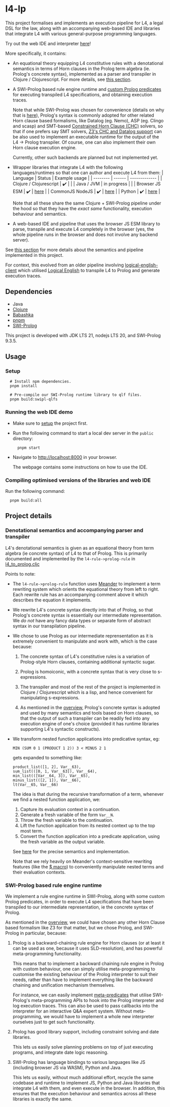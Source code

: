# l4-lp

This project formalises and implements an execution pipeline for L4, a legal
DSL for the law, along with an accompanying web-based IDE and libraries that
integrate L4 with various general-purpose programming languages.

Try out the web IDE and interpreter [here](https://smucclaw.github.io/l4-lp/)!

More specifically, it contains:
- An equational theory equipping L4 constitutive rules with a denotational
  semantics in terms of Horn clauses in the Prolog term algebra
  (ie. Prolog's concrete syntax),
  implemented as a parser and transpiler in Clojure / Clojurescript.
  For more details, see
  [this section](#denotational-semantics-and-accompanying-parser-and-transpiler).

- A SWI-Prolog based rule engine runtime and
  [custom Prolog predicates](public/resources/swipl/prelude.pl)
  for executing transpiled L4 specifications, and obtaining execution traces.

  Note that while SWI-Prolog was chosen for convenience
  (details on why that is [here](#denotational-semantics-and-accompanying-parser-and-transpiler)),
  Prolog's syntax is
  commonly adopted for other related Horn clause based formalisms, like
  Datalog (eg. Nemo), ASP (eg. Clingo and scasp) and SMT-based
  [Constrained Horn Clause (CHC)](https://chc-comp.github.io/)
  solvers, so that if one prefers say SMT solvers,
  [Z3's CHC and Datalog support](https://microsoft.github.io/z3guide/docs/fixedpoints/intro/)
  can be also used to implement an executable runtime for the output of the L4
  &rarr; Prolog transpiler.
  Of course, one can also implement their own Horn clause execution engine.

  Currently, other such backends are planned but not implemented yet.

- Wrapper libraries that integrate L4 with the following languages/runtimes so
  that one can author and execute L4 from them:
  | Language | Status | Example usage |
  | -------- | ------ | ------------- |
  | Clojure / Clojurescript | :heavy_check_mark: | |
  | Java / JVM | in progress | |
  | Browser JS ESM | :heavy_check_mark: | [here](public/index.js) |
  | CommonJS NodeJS | :heavy_check_mark: | [here](public/node_example_usage.js) |
  | Python | :heavy_check_mark: | [here](src/l4_lp_py/example_usage.py) |

  Note that all these share the same Clojure + SWI-Prolog pipeline under
  the hood so that they have the _exact same_ functionality, execution
  behaviour and semantics.

- A web-based IDE and pipeline that uses the browser JS ESM library to
  parse, transpile and execute L4 completely in the browser
  (yes, the whole pipeline runs in the browser and does not involve any backend
  server).

See [this section](#project-details) for more details about the
semantics and pipeline implemented in this project.

For context, this evolved from an older pipeline involving
[logical-english-client](https://github.com/smucclaw/logical-english-client)
which utilised [Logical English](https://github.com/smucclaw/LogicalEnglish)
to transpile L4 to Prolog and generate execution traces.

## Dependencies

- Java
- [Clojure](https://clojure.org/guides/install_clojure)
- [Babashka](https://github.com/babashka/babashka)
- [pnpm](https://pnpm.io/installation)
- [SWI-Prolog](https://www.swi-prolog.org/)

This project is developed with JDK LTS 21, nodejs LTS 20, and SWI-Prolog 9.3.5.

## Usage
### Setup
```shell
  # Install npm dependencies.
  pnpm install

  # Pre-compile our SWI-Prolog runtime library to qlf files.
  pnpm build:swipl-qlfs
```

### Running the web IDE demo
- Make sure to [setup](#setup) the project first.
- Run the following command to start a local dev server in the `public` directory:

  ```shell
    pnpm start
  ```

- Navigate to <http://localhost:8000> in your browser.

  The webpage contains some instructions on how to use the IDE.

### Compiling optimised versions of the libraries and web IDE

Run the following command:

```shell
  pnpm build:all
```

## Project details
### Denotational semantics and accompanying parser and transpiler

  L4's denotational semantics is given as an equational theory from
  term algebra (ie concrete syntax) of L4 to that of Prolog.
  This is primarily documented and implemented by the
  `l4-rule->prolog-rule` in
  [l4_to_prolog.cljc](src/l4_lp/syntax/l4_to_prolog.cljc)

Points to note:

- The `l4-rule->prolog-rule` function uses
  [Meander](https://github.com/noprompt/meander)
  to implement a term rewriting system which orients the equational theory
  from left to right.
  Each rewrite rule has an accompanying comment above it which describes
  the equation it implements.

- We rewrite L4's concrete syntax directly into that of Prolog, so that
  Prolog's concrete syntax is essentially our intermediate representation.
  We _do not_ have any fancy data types or separate form of abstract
  syntax in our transpilation pipeline.

- We chose to use Prolog as our intermediate reprensentation as it is
  extremely convenient to manipulate and work with, which is the case because:

  1. The concrete syntax of L4's constitutive rules is a variation of
     Prolog-style Horn clauses, containing additional syntactic sugar.

  2. Prolog is homoiconic, with a concrete syntax that is very close to
     s-expressions.

  3. The transpiler and most of the rest of the project is implemented in
     Clojure / Clojurescript which is a lisp, and hence convenient for
     manipulating s-expressions.

  4. As mentioned in the [overview](#l4-lp),
     Prolog's concrete syntax is adopted and used by many semantics and tools
     based on Horn clauses, so that the output of such a transpiler can be
     readily fed into any execution engine of one's choice
     (provided it has runtime libraries supporting L4's syntactic constructs).

- We transform nested function applications into predicative syntax, eg:
  ```
  MIN (SUM 0 1 (PRODUCT 1 2)) 3 < MINUS 2 1
  ```
  gets expanded to something like:
  ```
  product_list([1, 2], Var__63),
  sum_list(([0, 1, Var__63]), Var__64),
  min_list(([Var__64, 3]), Var__65),
  minus_list(([2, 1]), Var__66),
  lt(Var__65, Var__66)
  ```
 
  The idea is that during the recursive transformation of a term,
  whenever we find a nested function application, we:
  1. Capture its evaluation context in a continuation.
  2. Generate a fresh variable of the form `Var__N`.
  3. Throw the fresh variable to the continuation.
  4. Lift the function application from its nested context up to the top
     most term.
  5. Convert the function application into a predicate application, using
     the fresh variable as the output variable.

  See
  [here](https://github.com/smucclaw/l4-lp/blob/aba0a7c15fe9b2e57fc9992a97c73f9dbea48b98/src/l4_lp/syntax/l4_to_prolog.cljc#L101)
  for the precise semantics and implementation.
  
  Note that we rely heavily on Meander's context-sensitive rewriting
  features
  (like the [$ macro](https://cljdoc.org/d/meander/epsilon/0.0.421/doc/operator-overview#subtree-search-))
  to conveniently manipulate nested terms and their evaluation contexts.

### SWI-Prolog based rule engine runtime
We implement a rule engine runtime in SWI-Prolog,
along with some custom Prolog predicates,
in order to execute L4 specifications that have been transpiled to our
intermediate representation, ie the concrete syntax of Prolog.

As mentioned in the [overview](#l4-lp), we could have chosen any other Horn
Clause based formalism like Z3 for that matter, but we chose Prolog, and
SWI-Prolog in particular, because:

1. Prolog is a backward-chaining rule engine for Horn clauses
   (or at least it can be used as one, because it uses SLD-resolution),
   and has powerful meta-programming functionality.

   This means that to implement a backward chaining rule engine in Prolog
   with custom behaviour,
   one can simply utilise meta-programming to customise the existing behaviour
   of the Prolog interpreter to suit their needs, rather than have to implement
   everything like the backward chaining and unification mechanism themselves.

   For instance, we can easily implement
   [meta-predicates](https://github.com/smucclaw/l4-lp/blob/aba0a7c15fe9b2e57fc9992a97c73f9dbea48b98/public/resources/swipl/prelude.pl#L40)
   that utilise SWI-Prolog's meta-programming APIs to hook into the Prolog interpreter
   and log execution traces.
   This can also be used to pass callbacks into the interpreter for an
   interactive Q&A expert system.
   Without meta-programming, we would have to implement a whole new interpreter
   ourselves just to get such functionality.

2. Prolog has good library support, including constraint solving and
   date libraries.
   
   This lets us easily solve planning problems on top of just executing
   programs, and integrate date logic reasoning.

3. SWI-Prolog has language bindings to various languages like
   JS (including browser JS via WASM), Python and Java.

   This lets us easily, without much additional effort, recycle the same
   codebase and runtime to implement JS, Python and Java libraries that
   integrate L4 with them, and even execute in the browser.
   In addition, this ensures that the execution behaviour and semantics across
   all these libraries is exactly the same.